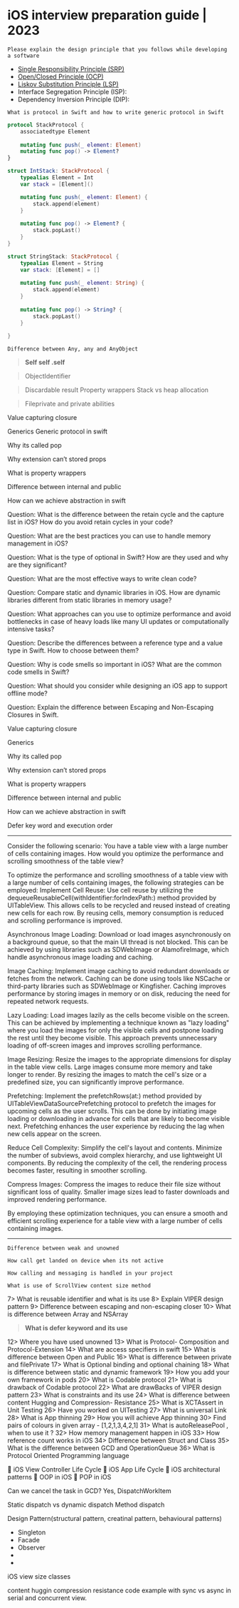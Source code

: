 # iOS interview preparation guide | 2023

<!-- <details>
  <summary>Click to expand</summary>
</details> -->

```
Please explain the design principle that you follows while developing a software
```

  - [Single Responsibility Principle (SRP)](https://github.com/bibin-jaimon/2023-ios-interview-prep/blob/development/solid-principles/srp.md)
  - [Open/Closed Principle (OCP)](https://github.com/bibin-jaimon/2023-ios-interview-prep/blob/development/solid-principles/ocp.md)
  - [Liskov Substitution Principle (LSP)](https://github.com/bibin-jaimon/2023-ios-interview-prep/blob/development/solid-principles/lsp.md)
  - Interface Segregation Principle (ISP):
  - Dependency Inversion Principle (DIP):

```
What is protocol in Swift and how to write generic protocol in Swift
```

```swift
protocol StackProtocol {
    associatedtype Element
    
    mutating func push(_ element: Element)
    mutating func pop() -> Element?
}

struct IntStack: StackProtocol {
    typealias Element = Int
    var stack = [Element]()

    mutating func push(_ element: Element) {
        stack.append(element)
    }
    
    mutating func pop() -> Element? {
        stack.popLast()
    }
}

struct StringStack: StackProtocol {
    typealias Element = String
    var stack: [Element] = []
    
    mutating func push(_ element: String) {
        stack.append(element)
    }
    
    mutating func pop() -> String? {
        stack.popLast()
    }
    
}
```

```
Difference between Any, any and AnyObject
```



> **Self self .self**

> ObjectIdentifier

> Discardable result
> Property wrappers
> Stack vs heap allocation

> Fileprivate and private abilities

Value capturing closure

Generics
Generic protocol in swift

Why its called pop

Why extension can’t stored props

What is property wrappers

Difference between internal and public

How can we achieve abstraction in swift

Question: What is the difference between the retain cycle and the capture list in iOS? How do you avoid retain cycles in your code?

Question: What are the best practices you can use to handle memory management in iOS?

Question: What is the type of optional in Swift? How are they used and why are they significant?

Question: What are the most effective ways to write clean code?

Question: Compare static and dynamic libraries in iOS. How are dynamic libraries different from static libraries in memory usage?

Question: What approaches can you use to optimize performance and avoid bottlenecks in case of heavy loads like many UI updates or computationally intensive tasks?

Question: Describe the differences between a reference type and a value type in Swift. How to choose between them?

Question: Why is code smells so important in iOS? What are the common code smells in Swift?

Question: What should you consider while designing an iOS app to support offline mode?

Question: Explain the difference between Escaping and Non-Escaping Closures in Swift.

Value capturing closure

Generics

Why its called pop

Why extension can’t stored props

What is property wrappers

Difference between internal and public

How can we achieve abstraction in swift

Defer key word and execution order

---

Consider the following scenario: You have a table view with a large number of cells containing images. How would you optimize the performance and scrolling smoothness of the table view?


To optimize the performance and scrolling smoothness of a table view with a large number of cells containing images, the following strategies can be employed:
Implement Cell Reuse: Use cell reuse by utilizing the dequeueReusableCell(withIdentifier:forIndexPath:) method provided by UITableView. This allows cells to be recycled and reused instead of creating new cells for each row. By reusing cells, memory consumption is reduced and scrolling performance is improved.

Asynchronous Image Loading: Download or load images asynchronously on a background queue, so that the main UI thread is not blocked. This can be achieved by using libraries such as SDWebImage or AlamofireImage, which handle asynchronous image loading and caching.

Image Caching: Implement image caching to avoid redundant downloads or fetches from the network. Caching can be done using tools like NSCache or third-party libraries such as SDWebImage or Kingfisher. Caching improves performance by storing images in memory or on disk, reducing the need for repeated network requests.

Lazy Loading: Load images lazily as the cells become visible on the screen. This can be achieved by implementing a technique known as "lazy loading" where you load the images for only the visible cells and postpone loading the rest until they become visible. This approach prevents unnecessary loading of off-screen images and improves scrolling performance.

Image Resizing: Resize the images to the appropriate dimensions for display in the table view cells. Large images consume more memory and take longer to render. By resizing the images to match the cell's size or a predefined size, you can significantly improve performance.

Prefetching: Implement the prefetchRows(at:) method provided by UITableViewDataSourcePrefetching protocol to prefetch the images for upcoming cells as the user scrolls. This can be done by initiating image loading or downloading in advance for cells that are likely to become visible next. Prefetching enhances the user experience by reducing the lag when new cells appear on the screen.

Reduce Cell Complexity: Simplify the cell's layout and contents. Minimize the number of subviews, avoid complex hierarchy, and use lightweight UI components. By reducing the complexity of the cell, the rendering process becomes faster, resulting in smoother scrolling.

Compress Images: Compress the images to reduce their file size without significant loss of quality. Smaller image sizes lead to faster downloads and improved rendering performance.

By employing these optimization techniques, you can ensure a smooth and efficient scrolling experience for a table view with a large number of cells containing images.

---

```
Difference between weak and unowned
```

```
How call get landed on device when its not active
```
```
How calling and messaging is handled in your project
```
```
What is use of ScrollView content size method
```
7> What is reusable identifier and what is its use
8> Explain VIPER design pattern
9> Difference between escaping and non-escaping closer
10> What is difference between Array and NSArray

> **What is defer keyword and its use**

12> Where you have used unowned
13> What is Protocol- Composition and Protocol-Extension
14> What are access specifiers in swift
15> What is difference between Open and Public
16> What is difference between private and filePrivate
17> What is Optional binding and optional chaining
18> What is difference between static and dynamic framework
19> How you add your own framework in pods
20> What is Codable protocol
21> What is drawback of Codable protocol
22> What are drawBacks of VIPER design pattern
23> What is constraints and its use
24> What is difference between content Hugging and Compression- Resistance
25> What is XCTAssert in Unit Testing
26> Have you worked on UITesting
27> What is universal Link
28> What is App thinning
29> How you will achieve App thinning
30> Find pairs of colours in given array - [1,2,1,3,4,2,1]
31> What is autoReleasePool , when to use it ?
32> How memory management happen in iOS
33> How reference count works in iOS
34> Difference between Struct and Class
35> What is the difference between GCD and OperationQueue
36> What is Protocol Oriented Programming language

🍎 iOS View Controller Life Cycle
🍎 iOS App Life Cycle 
🍎 iOS architectural patterns
🍎 OOP in iOS 
🍎 POP in iOS 

Can we cancel the task in GCD? Yes, DispatchWorkItem

Static dispatch vs dynamic dispatch
Method dispatch

Design Pattern(structural pattern, creatinal pattern, behavioural patterns)
- Singleton
- Facade
- Observer
- 
- 

iOS view size classes


content huggin compression resistance
code example with sync vs async in serial and concurrent view.
